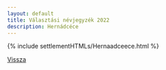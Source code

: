 ```yaml
---
layout: default
title: Választási névjegyzék 2022
description: Hernádcéce
---
```


{% include settlementHTMLs/Hernaadceece.html %}

[Vissza](./)
